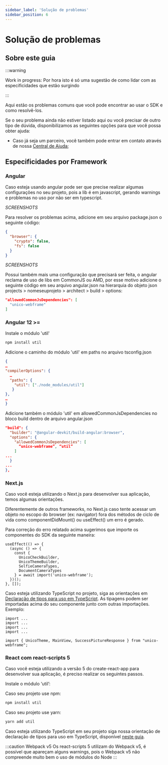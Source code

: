 ```yaml
---
sidebar_label: 'Solução de problemas'
sidebar_position: 6
---
```


# Solução de problemas

## Sobre este guia

:::warning

Work in progress: Por hora isto é só uma sugestão de como lidar com as especificidades que estão surgindo

:::


Aqui estão os problemas comuns que você pode encontrar ao usar o SDK e como resolvê-los. 

Se o seu problema ainda não estiver listado aqui ou você precisar de outro tipo de dúvida, disponibilizamos as seguintes opções para que você possa obter ajuda:

- Caso já seja um parceiro, você também pode entrar em contato através de nossa [Central de Ajuda](https://ajuda.unico.io/hc/pt-br/categories/360002344171);


## Especificidades por Framework 

### Angular

Caso esteja usando angular pode ser que precise realizar algumas configurações no seu projeto, pois a lib é em javascript, gerando warnings e problemas no uso por não ser em typescript.

*SCREENSHOTS*

Para resolver os problemas acima, adicione em seu arquivo package.json o seguinte código:

```json title="package.json"
{
  "browser": {
    "crypto": false,
    "fs": false
  }
}
```

*SCREENSHOTS*

Possui também mais uma configuração que precisará ser feita, o angular reclama de uso de libs em CommonJS ou AMD, por esse motivo adicione o seguinte código em seu arquivo angular.json na hierarquia do objeto json projects > nomeseuprojeto > architect > build > options:

```json title="angular.json"
"allowedCommonJsDependencies": [
  "unico-webframe"
]
```

 
### Angular 12 >=  

Instale o módulo 'util'

```bash
npm install util
```

Adicione o caminho do módulo 'util' em paths no arquivo tsconfig.json

```json
{
…
"compilerOptions": {
  …
  "paths": {
    "util": ["./node_modules/util"]
   }
},
…
}
```

Adicione também o módulo 'util' em allowedCommonJsDependencies no bloco build dentro de arquivo angular.json

```json title="angular.json"
"build": {
  "builder": "@angular-devkit/build-angular:browser",
  "options": {
    "allowedCommonJsDependencies": [
      “unico-webframe”, “util”
    ]   
...
  }
...
},
```

### Next.js

Caso você esteja utilizando o Next.js para desenvolver sua aplicação, temos algumas orientações.

Diferentemente de outros frameworks, no Next.js caso tente acessar um objeto no escopo do browser (ex: navigator) fora dos métodos de ciclo de vida como componentDidMount() ou useEffect() um erro é gerado.

Para correção do erro relatado acima sugerimos que importe os componentes do SDK da seguinte maneira:
```
useEffect(() => {
  (async () => {
    const {
      UnicoCheckBuilder,
      UnicoThemeBuilder,
      SelfieCameraTypes,
      DocumentCameraTypes
    } = await import('unico-webframe');
  })();
}, []);
```

Caso esteja utilizando TypeScript no projeto, siga as orientações em [Declaração de tipos para uso em TypeScript](referencias/#declaração-de-tipos-para-uso-em-typescript). As tipagens podem ser importadas acima do seu componente junto com outras importações. Exemplo:
```
import ...
import ...
import ...
import ...

import { UnicoTheme, MainView, SuccessPictureResponse } from "unico-webframe";
```

### React com react-scripts 5

Caso você esteja utilizando a versão 5 do create-react-app para desenvolver sua aplicação, é preciso realizar os seguintes passos.

Instale o módulo ‘util’:

Caso seu projeto use npm:
```bash
npm install util
```

Caso seu projeto use yarn:
```bash
yarn add util
```

Caso esteja utilizando TypeScript em seu projeto siga nossa orientação de declaração de tipos para uso em TypeScript, disponível [neste guia](referencias/#declaração-de-tipos-para-uso-em-typescript).

:::caution Webpack v5
Os react-scripts 5 utilizam do Webpack v5, é possível que apareçam alguns
warnings, pois o Webpack v5 não compreende muito bem o uso de módulos do Node
:::
